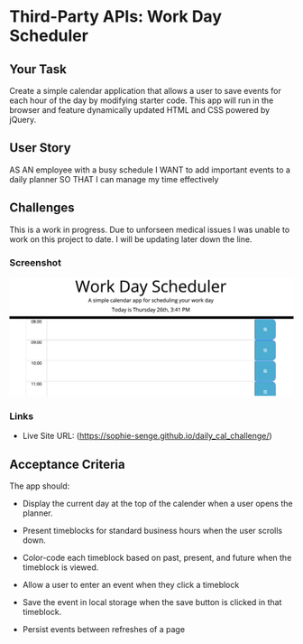 # Third-Party APIs: Work Day Scheduler

## Your Task

Create a simple calendar application that allows a user to save events for each hour of the day by modifying starter code. This app will run in the browser and feature dynamically updated HTML and CSS powered by jQuery.


## User Story


AS AN employee with a busy schedule
I WANT to add important events to a daily planner
SO THAT I can manage my time effectively


## Challenges
This is a work in progress. Due to unforseen medical issues I was unable to work on this project to date. I will be updating later down the line.

### Screenshot

![](./Assets/Screenshot%202023-01-26%20at%203.49.51%20PM.png)

### Links

- Live Site URL: (https://sophie-senge.github.io/daily_cal_challenge/)


## Acceptance Criteria

The app should:

* Display the current day at the top of the calender when a user opens the planner.
 
* Present timeblocks for standard business hours when the user scrolls down.
 
* Color-code each timeblock based on past, present, and future when the timeblock is viewed.
 
* Allow a user to enter an event when they click a timeblock

* Save the event in local storage when the save button is clicked in that timeblock.

* Persist events between refreshes of a page



